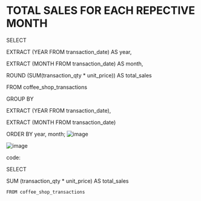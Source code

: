 # TOTAL SALES FOR EACH REPECTIVE MONTH

SELECT

EXTRACT (YEAR FROM transaction_date) AS year,
 
 EXTRACT (MONTH FROM transaction_date) AS month,
 
 ROUND (SUM(transaction_qty * unit_price)) AS total_sales
 
 FROM coffee_shop_transactions
 
 GROUP BY
 
 EXTRACT (YEAR FROM transaction_date),
 
 EXTRACT (MONTH FROM transaction_date)
 
 ORDER BY year, month;
![image](https://github.com/user-attachments/assets/920232f5-bce4-495f-b3ba-5a981ce836a9)


![image](https://github.com/user-attachments/assets/cb94d2d9-067c-4d7a-a15a-0ded4aaaf629)

code:

SELECT
	
 SUM (transaction_qty * unit_price) AS total_sales
 
	FROM coffee_shop_transactions

